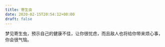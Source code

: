 ```yaml
---
title: 寄生虫
date: 2020-02-15T20:54:12+08:00
draft: false
---
```


梦见寄生虫，预示自己的健康不佳，让你很忧虑，而且敌人也将给你带来烦心事，你会很气恼。
